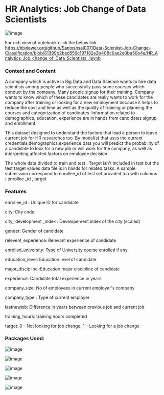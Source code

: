 # HR Analytics: Job Change of Data Scientists

![image](https://user-images.githubusercontent.com/87455677/147406447-6184d156-e230-49f7-aef0-5a5d3a690d23.png)


For rich view of notebook  click the below link\
https://nbviewer.org/github/Santoshsai007/Data-Scientist-Job-Change-Classification/blob/61399b2bed556c197182e2b408c0ae2e0ba50b4e/HR_Analytics_Job_change_of_Data_Scientists_.ipynb

### Context and Content
A company which is active in Big Data and Data Science wants to hire data scientists among people who successfully pass some courses which conduct by the company. Many people signup for their training. Company wants to know which of these candidates are really wants to work for the company after training or looking for a new employment because it helps to reduce the cost and time as well as the quality of training or planning the courses and categorization of candidates. Information related to demographics, education, experience are in hands from candidates signup and enrollment.

This dataset designed to understand the factors that lead a person to leave current job for HR researches too. By model(s) that uses the current credentials,demographics,experience data you will predict the probability of a candidate to look for a new job or will work for the company, as well as interpreting affected factors on employee decision.

The whole data divided to train and test . Target isn't included in test but the test target values data file is in hands for related tasks. A sample submission correspond to enrollee_id of test set provided too with columns : enrollee _id , target

### Features

enrollee_id : Unique ID for candidate

city: City code

city_ development _index : Developement index of the city (scaled)

gender: Gender of candidate

relevent_experience: Relevant experience of candidate

enrolled_university: Type of University course enrolled if any

education_level: Education level of candidate

major_discipline :Education major discipline of candidate

experience: Candidate total experience in years

company_size: No of employees in current employer's company

company_type : Type of current employer

lastnewjob: Difference in years between previous job and current job

training_hours: training hours completed

target: 0 – Not looking for job change, 1 – Looking for a job change

### Packages Used:
![image](https://user-images.githubusercontent.com/87455677/147406516-66d390c3-b06e-4fb7-b53b-c9b961245ea6.png)

![image](https://user-images.githubusercontent.com/87455677/147406531-d726946c-e8f6-46b2-876b-4a5d977d7703.png)

![image](https://user-images.githubusercontent.com/87455677/147406480-fb4f3370-6029-42d3-8a1a-af6ffed6ddb2.png)

![image](https://user-images.githubusercontent.com/87455677/147406492-91cc5869-2e0c-47eb-a2e9-2457b9d334b0.png)

![image](https://user-images.githubusercontent.com/87455677/147406502-8b7eae35-deaa-4d17-9486-5eeb3d317c68.png)


